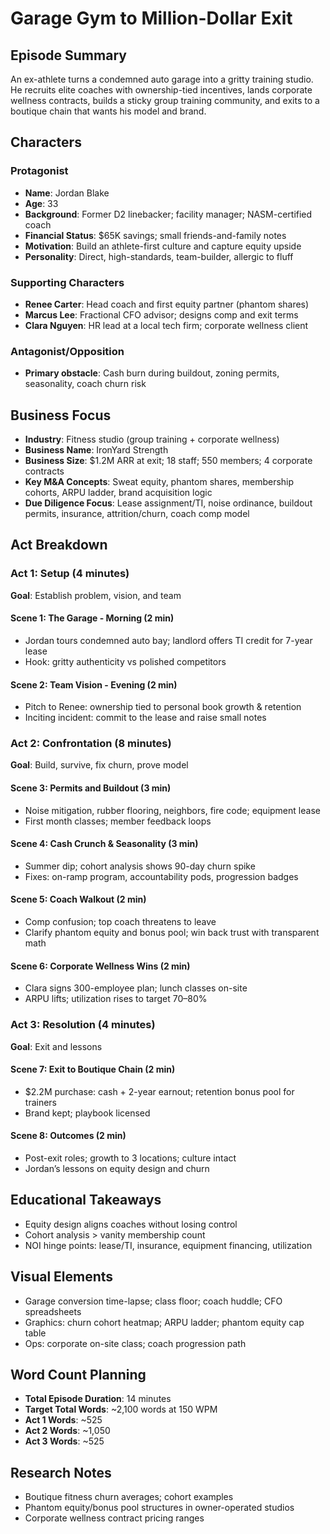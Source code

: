 # Garage Gym to Million-Dollar Exit

## Episode Summary
An ex-athlete turns a condemned auto garage into a gritty training studio. He recruits elite coaches with ownership-tied incentives, lands corporate wellness contracts, builds a sticky group training community, and exits to a boutique chain that wants his model and brand.

## Characters

### Protagonist
- **Name**: Jordan Blake
- **Age**: 33
- **Background**: Former D2 linebacker; facility manager; NASM-certified coach
- **Financial Status**: $65K savings; small friends-and-family notes
- **Motivation**: Build an athlete-first culture and capture equity upside
- **Personality**: Direct, high-standards, team-builder, allergic to fluff

### Supporting Characters
- **Renee Carter**: Head coach and first equity partner (phantom shares)
- **Marcus Lee**: Fractional CFO advisor; designs comp and exit terms
- **Clara Nguyen**: HR lead at a local tech firm; corporate wellness client

### Antagonist/Opposition
- **Primary obstacle**: Cash burn during buildout, zoning permits, seasonality, coach churn risk

## Business Focus
- **Industry**: Fitness studio (group training + corporate wellness)
- **Business Name**: IronYard Strength
- **Business Size**: $1.2M ARR at exit; 18 staff; 550 members; 4 corporate contracts
- **Key M&A Concepts**: Sweat equity, phantom shares, membership cohorts, ARPU ladder, brand acquisition logic
- **Due Diligence Focus**: Lease assignment/TI, noise ordinance, buildout permits, insurance, attrition/churn, coach comp model

## Act Breakdown

### Act 1: Setup (4 minutes)
**Goal**: Establish problem, vision, and team

#### Scene 1: The Garage - Morning (2 min)
- Jordan tours condemned auto bay; landlord offers TI credit for 7-year lease
- Hook: gritty authenticity vs polished competitors

#### Scene 2: Team Vision - Evening (2 min)
- Pitch to Renee: ownership tied to personal book growth & retention
- Inciting incident: commit to the lease and raise small notes

### Act 2: Confrontation (8 minutes)
**Goal**: Build, survive, fix churn, prove model

#### Scene 3: Permits and Buildout (3 min)
- Noise mitigation, rubber flooring, neighbors, fire code; equipment lease
- First month classes; member feedback loops

#### Scene 4: Cash Crunch & Seasonality (3 min)
- Summer dip; cohort analysis shows 90-day churn spike
- Fixes: on-ramp program, accountability pods, progression badges

#### Scene 5: Coach Walkout (2 min)
- Comp confusion; top coach threatens to leave
- Clarify phantom equity and bonus pool; win back trust with transparent math

#### Scene 6: Corporate Wellness Wins (2 min)
- Clara signs 300-employee plan; lunch classes on-site
- ARPU lifts; utilization rises to target 70–80%

### Act 3: Resolution (4 minutes)
**Goal**: Exit and lessons

#### Scene 7: Exit to Boutique Chain (2 min)
- $2.2M purchase: cash + 2-year earnout; retention bonus pool for trainers
- Brand kept; playbook licensed

#### Scene 8: Outcomes (2 min)
- Post-exit roles; growth to 3 locations; culture intact
- Jordan’s lessons on equity design and churn

## Educational Takeaways
- Equity design aligns coaches without losing control
- Cohort analysis > vanity membership count
- NOI hinge points: lease/TI, insurance, equipment financing, utilization

## Visual Elements
- Garage conversion time-lapse; class floor; coach huddle; CFO spreadsheets
- Graphics: churn cohort heatmap; ARPU ladder; phantom equity cap table
- Ops: corporate on-site class; coach progression path

## Word Count Planning
- **Total Episode Duration**: 14 minutes
- **Target Total Words**: ~2,100 words at 150 WPM
- **Act 1 Words**: ~525
- **Act 2 Words**: ~1,050
- **Act 3 Words**: ~525

## Research Notes
- Boutique fitness churn averages; cohort examples
- Phantom equity/bonus pool structures in owner-operated studios
- Corporate wellness contract pricing ranges

